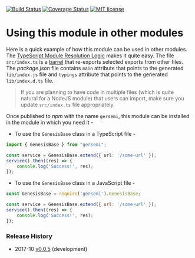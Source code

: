 [![Build Status](https://travis-ci.org/esha/gersemi.svg?branch=master)](https://travis-ci.org/esha/gersemi.svg?branch=master)
[![Coverage Status](https://coveralls.io/repos/github/esha/gersemi/badge.svg?branch=master)](https://coveralls.io/github/esha/gersemi?branch=master)
[![MIT license](http://img.shields.io/badge/license-MIT-brightgreen.svg)](http://opensource.org/licenses/MIT)

# Using this module in other modules

Here is a quick example of how this module can be used in other modules. The [TypeScript Module Resolution Logic](https://www.typescriptlang.org/docs/handbook/module-resolution.html) makes it quite easy. The file `src/index.ts` is a [barrel](https://basarat.gitbooks.io/typescript/content/docs/tips/barrel.html) that re-exports selected exports from other files. The _package.json_ file contains `main` attribute that points to the generated `lib/index.js` file and `typings` attribute that points to the generated `lib/index.d.ts` file.

> If you are planning to have code in multiple files (which is quite natural for a NodeJS module) that users can import, make sure you update `src/index.ts` file appropriately.

Once published to _npm_ with the name `gersemi`, this module can be installed in the module in which you need it -

- To use the `GenesisBase` class in a TypeScript file -

```ts
import { GenesisBase } from "gersemi";

const service = GenesisBase.extend({ url: '/some-url' });
service().then((res) => {
    console.log('Success!', res);
});
```

- To use the `GenesisBase` class in a JavaScript file -

```js
const GenesisBase = require('gersemi').GenesisBase;

const service = GenesisBase.extend({ url: '/some-url' });
service().then((res) => {
    console.log('Success!', res);
});
```

### Release History
* 2017-10 [v0.0.5][] (development)

[v0.0.5]: https://github.com/esha/posterior/tree/0.0.5
